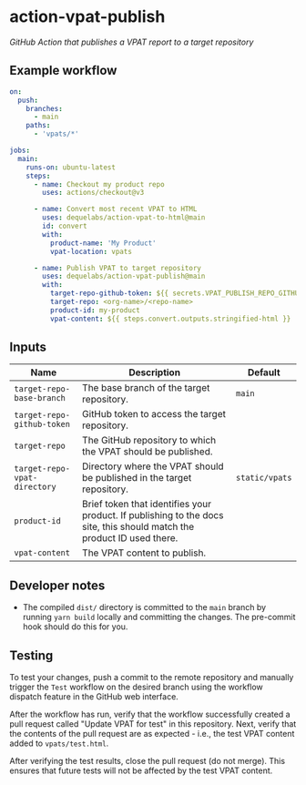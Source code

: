 # action-vpat-publish

*GitHub Action that publishes a VPAT report to a target repository*

## Example workflow

```yaml
on:
  push:
    branches:
      - main
    paths:
      - 'vpats/*'

jobs:
  main:
    runs-on: ubuntu-latest
    steps:
      - name: Checkout my product repo
        uses: actions/checkout@v3

      - name: Convert most recent VPAT to HTML
        uses: dequelabs/action-vpat-to-html@main
        id: convert
        with:
          product-name: 'My Product'
          vpat-location: vpats

      - name: Publish VPAT to target repository
        uses: dequelabs/action-vpat-publish@main
        with:
          target-repo-github-token: ${{ secrets.VPAT_PUBLISH_REPO_GITHUB_TOKEN }}
          target-repo: <org-name>/<repo-name>
          product-id: my-product
          vpat-content: ${{ steps.convert.outputs.stringified-html }}
```

## Inputs

| Name | Description | Default |
| --- | --- | --- |
`target-repo-base-branch` | The base branch of the target repository. | `main` |
`target-repo-github-token` | GitHub token to access the target repository. |
`target-repo` | The GitHub repository to which the VPAT should be published. |
`target-repo-vpat-directory` | Directory where the VPAT should be published in the target repository. | `static/vpats`
`product-id` | Brief token that identifies your product. If publishing to the docs site, this should match the product ID used there. |
`vpat-content` | The VPAT content to publish. |

## Developer notes

* The compiled `dist/` directory is committed to the `main` branch by running `yarn build` locally and committing the changes. The pre-commit hook should do this for you.

## Testing

To test your changes, push a commit to the remote repository and manually trigger the `Test` workflow on the desired branch using the workflow dispatch feature in the GitHub web interface.

After the workflow has run, verify that the workflow successfully created a pull request called "Update VPAT for test" in this repository. Next, verify that the contents of the pull request are as expected - i.e., the test VPAT content added to `vpats/test.html`.

After verifying the test results, close the pull request (do not merge). This ensures that future tests will not be affected by the test VPAT content.

